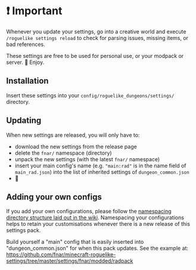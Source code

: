 # ❗ Important
Whenever you update your settings, go into a creative world and execute `/roguelike settings reload` to check for parsing issues, missing items, or bad references.

These settings are free to be used for personal use, or your modpack or server. 💯 Enjoy.  

## Installation
Insert these settings into your `config/roguelike_dungeons/settings/` directory.

## Updating  
When new settings are released, you will only have to:
- download the new settings from the release page
- delete the `fnar/` namespace (directory)
- unpack the new settings (with the latest `fnar/` namespace)
- insert your main config's name (e.g. `"main:rad"` is in the name field of `main_rad.json`) into the list of inherited settings of `dungeon_common.json`
- 🎉

## Adding your own configs
If you add your own configurations, please follow the [namespacing directory structure laid out in the wiki](https://github.com/fnar/minecraft-roguelike/wiki/Dungeon-Settings#directory-structure).
Namespacing your configurations helps to retain your customisations whenever there is a new release of this settings pack.

Build yourself a "main" config that is easily inserted into "dungeon_common.json" for when this pack updates.
See the example at: https://github.com/fnar/minecraft-roguelike-settings/tree/master/settings/fnar/modded/radpack